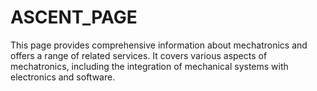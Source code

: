 # ASCENT_PAGE
This page provides comprehensive information about mechatronics and offers a range of related services. It covers various aspects of mechatronics, including the integration of mechanical systems with electronics and software.
